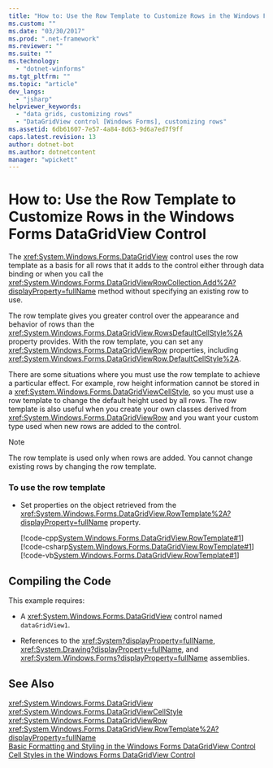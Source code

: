 ```yaml
---
title: "How to: Use the Row Template to Customize Rows in the Windows Forms DataGridView Control | Microsoft Docs"
ms.custom: ""
ms.date: "03/30/2017"
ms.prod: ".net-framework"
ms.reviewer: ""
ms.suite: ""
ms.technology: 
  - "dotnet-winforms"
ms.tgt_pltfrm: ""
ms.topic: "article"
dev_langs: 
  - "jsharp"
helpviewer_keywords: 
  - "data grids, customizing rows"
  - "DataGridView control [Windows Forms], customizing rows"
ms.assetid: 6db61607-7e57-4a84-8d63-9d6a7ed7f9ff
caps.latest.revision: 13
author: dotnet-bot
ms.author: dotnetcontent
manager: "wpickett"
---
```

# How to: Use the Row Template to Customize Rows in the Windows Forms DataGridView Control
The <xref:System.Windows.Forms.DataGridView> control uses the row template as a basis for all rows that it adds to the control either through data binding or when you call the <xref:System.Windows.Forms.DataGridViewRowCollection.Add%2A?displayProperty=fullName> method without specifying an existing row to use.  
  
 The row template gives you greater control over the appearance and behavior of rows than the <xref:System.Windows.Forms.DataGridView.RowsDefaultCellStyle%2A> property provides. With the row template, you can set any <xref:System.Windows.Forms.DataGridViewRow> properties, including <xref:System.Windows.Forms.DataGridViewRow.DefaultCellStyle%2A>.  
  
 There are some situations where you must use the row template to achieve a particular effect. For example, row height information cannot be stored in a <xref:System.Windows.Forms.DataGridViewCellStyle>, so you must use a row template to change the default height used by all rows. The row template is also useful when you create your own classes derived from <xref:System.Windows.Forms.DataGridViewRow> and you want your custom type used when new rows are added to the control.  
  
> [!NOTE]
>  The row template is used only when rows are added. You cannot change existing rows by changing the row template.  
  
### To use the row template  
  
-   Set properties on the object retrieved from the <xref:System.Windows.Forms.DataGridView.RowTemplate%2A?displayProperty=fullName> property.  
  
     [!code-cpp[System.Windows.Forms.DataGridView.RowTemplate#1](../../../../samples/snippets/cpp/VS_Snippets_Winforms/System.Windows.Forms.DataGridView.RowTemplate/CPP/datagridviewrowtemplate.cpp#1)]
     [!code-csharp[System.Windows.Forms.DataGridView.RowTemplate#1](../../../../samples/snippets/csharp/VS_Snippets_Winforms/System.Windows.Forms.DataGridView.RowTemplate/CS/datagridviewrowtemplate.cs#1)]
     [!code-vb[System.Windows.Forms.DataGridView.RowTemplate#1](../../../../samples/snippets/visualbasic/VS_Snippets_Winforms/System.Windows.Forms.DataGridView.RowTemplate/VB/datagridviewrowtemplate.vb#1)]  
  
## Compiling the Code  
 This example requires:  
  
-   A <xref:System.Windows.Forms.DataGridView> control named `dataGridView1`.  
  
-   References to the <xref:System?displayProperty=fullName>, <xref:System.Drawing?displayProperty=fullName>, and <xref:System.Windows.Forms?displayProperty=fullName> assemblies.  
  
## See Also  
 <xref:System.Windows.Forms.DataGridView>   
 <xref:System.Windows.Forms.DataGridViewCellStyle>   
 <xref:System.Windows.Forms.DataGridViewRow>   
 <xref:System.Windows.Forms.DataGridView.RowTemplate%2A?displayProperty=fullName>   
 [Basic Formatting and Styling in the Windows Forms DataGridView Control](../../../../docs/framework/winforms/controls/basic-formatting-and-styling-in-the-windows-forms-datagridview-control.md)   
 [Cell Styles in the Windows Forms DataGridView Control](../../../../docs/framework/winforms/controls/cell-styles-in-the-windows-forms-datagridview-control.md)